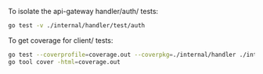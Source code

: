 To isolate the api-gateway handler/auth/ tests:
```bash
go test -v ./internal/handler/test/auth
```

To get coverage for client/ tests:
```bash
go test --coverprofile=coverage.out --coverpkg=./internal/handler ./internal/handler/test/auth
go tool cover -html=coverage.out
```
